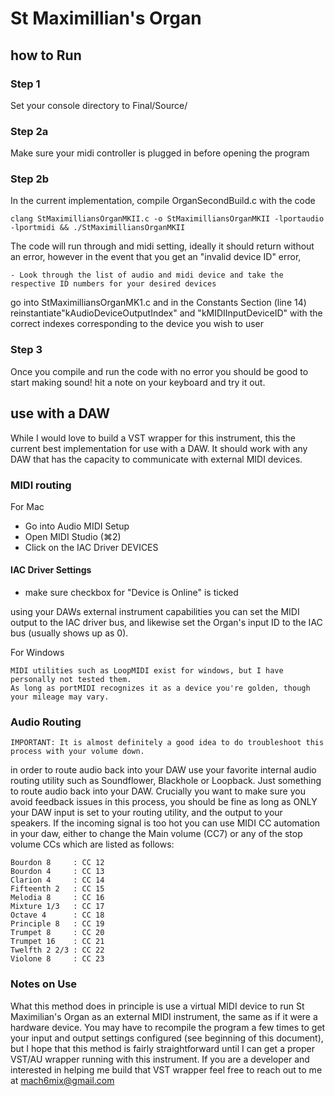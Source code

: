 # St Maximillian's Organ
## how to Run

### Step 1

Set your console directory to Final/Source/

### Step 2a

Make sure your midi controller is plugged in before opening the program

### Step 2b

In the current implementation, compile OrganSecondBuild.c with the code

  ```
  clang StMaximilliansOrganMKII.c -o StMaximilliansOrganMKII -lportaudio -lportmidi && ./StMaximilliansOrganMKII
  ```

The code will run through and midi setting, ideally it should return without an error, however in the event that you get an "invalid device ID" error,

    - Look through the list of audio and midi device and take the respective ID numbers for your desired devices

go into StMaximilliansOrganMK1.c and in the Constants Section (line 14) reinstantiate"kAudioDeviceOutputIndex" and "kMIDIInputDeviceID" with the correct indexes corresponding to the device you wish to user

### Step 3
Once you compile and run the code with no error you should be good to start making sound! hit a note on your keyboard and try it out.


## use with a DAW

While I would love to build a VST wrapper for this instrument, this the current best implementation for use with a DAW. It should work with any DAW that has the capacity to communicate with external MIDI devices.

### MIDI routing

For Mac

  - Go into Audio MIDI Setup
  - Open MIDI Studio (⌘2)
  - Click on the IAC Driver DEVICES

  #### IAC Driver Settings
  
  - make sure checkbox for "Device is Online" is ticked
 
using your DAWs external instrument capabilities you can set the MIDI output to the IAC driver bus, and likewise set the Organ's input ID to the IAC bus (usually shows up as 0).

For Windows

    MIDI utilities such as LoopMIDI exist for windows, but I have personally not tested them. 
    As long as portMIDI recognizes it as a device you're golden, though your mileage may vary.

### Audio Routing

    IMPORTANT: It is almost definitely a good idea to do troubleshoot this process with your volume down.

in order to route audio back into your DAW use your favorite internal audio routing utility such as Soundflower, Blackhole or Loopback. Just something to route audio back into your DAW. Crucially you want to make sure you avoid feedback issues in this process, you should be fine as long as ONLY your DAW input is set to your routing utility, and the output to your speakers. If the incoming signal is too hot you can use MIDI CC automation in your daw, either to change the Main volume (CC7) or any of the stop volume CCs which are listed as follows:

    Bourdon 8     : CC 12
    Bourdon 4     : CC 13
    Clarion 4     : CC 14
    Fifteenth 2   : CC 15
    Melodia 8     : CC 16
    Mixture 1/3   : CC 17
    Octave 4      : CC 18
    Principle 8   : CC 19
    Trumpet 8     : CC 20
    Trumpet 16    : CC 21
    Twelfth 2 2/3 : CC 22
    Violone 8     : CC 23

### Notes on Use

What this method does in principle is use a virtual MIDI device to run St Maximilian's Organ as an external MIDI instrument, the same as if it were a hardware device. You may have to recompile the program a few times to get your input and output settings configured (see beginning of this document), but I hope that this method is fairly straightforward until I can get a proper VST/AU wrapper running with this instrument. If you are a developer and interested in helping me build that VST wrapper feel free to reach out to me at mach6mix@gmail.com
